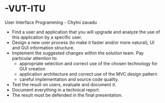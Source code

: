 # -VUT-ITU
User Interface Programming - Chytni zavadu

- Find a user and application that you will upgrade and analyze the use of this application by a specific user.
- Design a new user process (to make it faster and/or more natural), UI and GUI information structure.
- Implement the suggested changes within the solution team. Pay particular attention to:
  - appropriate selection and correct use of the chosen technology for GUI creation
  - application architecture and correct use of the MVC design pattern
  - careful implementation and source code quality.
- Test the result on users, evaluate and document it.
- Document everything in a technical report.
- The result must be defended in the final presentation.
